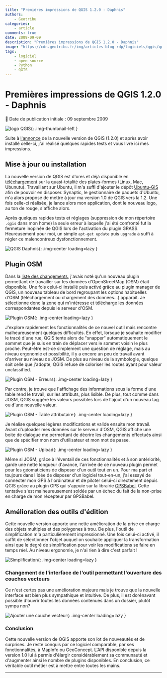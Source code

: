 ```yaml
---
title: "Premières impressions de QGIS 1.2.0 - Daphnis"
authors:
    - Geotribu
categories:
    - article
comments: true
date: 2009-09-09
description: "Premières impressions de QGIS 1.2.0 - Daphnis"
image: "https://cdn.geotribu.fr/img/articles-blog-rdp/logiciels/qgis/qgis_1-2_daphnis_splash_screen.png"
tags:
    - logiciel
    - open source
    - Python
    - QGIS
---
```


# Premières impressions de QGIS 1.2.0 - Daphnis

:calendar: Date de publication initiale : 09 septembre 2009

![logo QGIS](https://cdn.geotribu.fr/img/logos-icones/logiciels_librairies/qgis.png "logo QGIS"){: .img-thumbnail-left }

Suite à [l'annonce](http://geotribu.net/node/154) de la nouvelle version de QGIS (1.2.0) et après avoir installé celle-ci, j'ai réalisé quelques rapides tests et vous livre ici mes impressions.

## Mise à jour ou installation

La nouvelle version de QGIS est d'ores et déjà disponible en [téléchargement](http://qgis.org/en/download/current-software.html) sur la quasi-totalité des plates-formes (Linux, Mac, Ubunutu). Travaillant sur Ubuntu, il m'a suffi d'ajouter le dépôt [Ubuntu-GIS](https://launchpad.net/~ubuntugis/+archive/ubuntugis-unstable) afin de pouvoir en disposer. Synaptic, le gestionnaire de paquets d'Ubuntu, m'a alors proposé de mettre à jour ma version 1.0 de QGIS vers la 1.2. Une fois celle-ci réalisée, je lance alors mon application, dont le nouveau logo, au ton de rouge, s'affiche alors.

Après quelques rapides tests et réglages (suppression de mon répertoire `.qgis` dans mon home) la seule erreur à laquelle j'ai été confronté fut la fermeture inopinée de QGIS lors de l'activation du plugin GRASS. Heureusement pour moi, un simple `apt-get update` puis `upgrade` a suffi à régler ce malencontreux dysfonctionnement.

![QGIS Daphnis](https://cdn.geotribu.fr/img/articles-blog-rdp/logiciels/qgis/qgis_1-2_daphnis_splash_screen.png "QGIS Daphnis"){: .img-center loading=lazy }

## Plugin OSM

Dans la [liste des changements](http://blog.qgis.org/node/137), j'avais noté qu'un nouveau plugin permettant de travailler sur les données d'OpenStreetMap (OSM) était disponible. Une fois celui-ci installé puis activé grâce au plugin manager de QGIS, un nouveau tableau de bord regroupant les options habituelles d'OSM (téléchargement ou chargement des données...) apparaît. Je sélectionne donc la zone qui m'intéresse et télécharge les données correspondantes depuis le serveur d'OSM.

![Plugin OSM](https://cdn.geotribu.fr/img/articles-blog-rdp/logiciels/qgis/OSM_PLUGIN.png "Plugin OSM"){: .img-center loading=lazy }

J'explore rapidement les fonctionnalités de ce nouvel outil mais rencontre malheureusement quelques difficultés. En effet, lorsque je souhaite modifier le tracé d'une rue, QGIS tente alors de "snapper" automatiquement le sommet que je suis en train de déplacer vers le sommet voisin le plus proche. Peut-être est-ce simplement une question de réglage, mais au niveau ergonomie et possibilité, il y a encore un peu de travail avant d'arriver au niveau de JOSM. De plus au niveau de la symbologie, quelque soit celle que j'adopte, QGIS refuse de coloriser les routes ayant pour valeur unclassified.

![Plugin OSM - Erreurs](https://cdn.geotribu.fr/img/articles-blog-rdp/logiciels/qgis/errors.png "Plugin OSM - Erreurs"){: .img-center loading=lazy }

Par contre, je trouve que l'affichage des informations sous la forme d'une table rend le travail, sur les attributs, plus lisible. De plus, tout comme dans JOSM, QGIS suggère les valeurs possibles lors de l'ajout d'un nouveau tag ou d'une nouvelle valeur.

![Plugin OSM - Table attributaire](https://cdn.geotribu.fr/img/articles-blog-rdp/logiciels/qgis/table_attributaire.png "Plugin OSM - Table attributaire"){: .img-center loading=lazy }

Je réalise quelques légères modifications et valide ensuite mon travail. Avant d'uploader mes données sur le serveur d'OSM, QGIS affiche une boite de dialogue me permettant de décrire les changements effectués ainsi que de spécifier mon nom d'utilisateur et mon mot de passe.

![Plugin OSM - Upload](https://cdn.geotribu.fr/img/articles-blog-rdp/logiciels/qgis/osm_upload.png "Plugin OSM - Upload"){: .img-center loading=lazy }

Même si JOSM, grâce à l'éventail de ces fonctionnalités et à son antériorité, garde une nette longueur d'avance, l'arrivée de ce nouveau plugin permet pour les géomaticiens de disposer d'un outil tout en un. Pour ma part et toujours dans l'idée de disposer d'un logiciel tout-en-un, j'ai essayé de connecter mon GPS à l'ordinateur et de piloter celui-ci directement depuis QGIS grâce au plugin GPS qui s'appuie sur la librairie [GPSBabel](http://www.gpsbabel.org/). Cette tentative s'est malheureusement soldée par un échec du fait de la non-prise en charge de mon récepteur par GPSBabel.

## Amélioration des outils d'édition

Cette nouvelle version apporte une nette amélioration de la prise en charge des objets multiples et des polygones à trou. De plus, l'outil de simplification m'a particulièrement impressionné. Une fois celui-ci activé, il suffit de sélectionner l'objet auquel on souhaite appliquer la transformation ainsi que le degré de simplification pour voir les modifications se faire en temps réel. Au niveau ergonomie, je n'ai rien à dire c'est parfait !

![Simplification](https://cdn.geotribu.fr/img/articles-blog-rdp/logiciels/qgis/simplification.png "Simplification"){: .img-center loading=lazy }

### Changement de l'interface de l'outil permettant l'ouverture des couches vecteurs

Ce n'est certes pas une amélioration majeure mais je trouve que la nouvelle interface est bien plus sympathique et intuitive. De plus, il est dorénavant possible d'ouvrir toutes les données contenues dans un dossier, plutôt sympa non?

![Ajouter une couche vecteur](https://cdn.geotribu.fr/img/articles-blog-rdp/logiciels/qgis/file.png "Ajouter une couche vecteur"){: .img-center loading=lazy }

### Conclusion

Cette nouvelle version de QGIS apporte son lot de nouveautés et de surprises. Je reste conquis par ce logiciel comparable, par ses fonctionnalités, à MapInfo ou GeoConcept. L'API disponible depuis la version 1.0 lui à permis d'élargir considérablement sa communauté et d'augmenter ainsi le nombre de plugins disponibles. En conclusion, ce véritable outil métier est à mettre entre toutes les mains.

----

<!-- geotribu:authors-block -->
